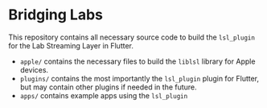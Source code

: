 # Bridging Labs

This repository contains all necessary source code to build the `lsl_plugin` for the Lab Streaming Layer in Flutter.

- `apple/` contains the necessary files to build the `liblsl` library for Apple devices.
- `plugins/` contains the most importantly the `lsl_plugin` plugin for Flutter, but may contain other plugins if needed in the future.
- `apps/` contains example apps using the `lsl_plugin`

<!--

  // TODO: Add labels property on stream info: https://github.com/NeuropsyOL/RECORDA/blob/master/liblsl-Java/src/examples/HandleMetaData.java
  // https://github.com/NeuropsyOL/RECORDA/blob/09f68f48b73ad4936caa5cf937d6291b6e6efcb4/liblsl-Java/src/edu/ucsd/sccn/LSL.java#L292
-->
